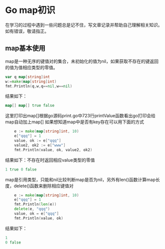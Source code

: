 # Go map初识

在学习的过程中遇到一些问题总是记不住，写文章记录并帮助自己理解相关知识。如有错误，敬请指正。

## map基本使用

map是一种无序的键值对的集合，未初始化的值为nil，如果获取不存在的键返回的值为值相应类型的零值。

```Go
var q map[string]int
w:=make(map[string]int)
fmt.Println(q,w,q==nil,w==nil)
```

结果如下：

```Go
map[] map[] true false
```

这里打印出map[]根据go源码print.go中723行printValue函数看出go打印会给map自动加上map[]
如果想知道map中是否有key存在可以用下面的方式

```Go
    e := make(map[string]int, 10)
    e["qqq"] = 1
    value, ok := e["qqq"]
    value2, ok2 := e["www"]
    fmt.Println(value, ok, value2, ok2)
```

结果如下：不存在时返回相应value类型的零值

```Go
1 true 0 false
```

map是引用类型，只能和nil比较判断map是否为nil，另外有len()函数计算map长度，delete()函数来删除相应键值对

```Go
    e := make(map[string]int, 10)
    e["qqq"] = 1
    fmt.Println(len(e))
    delete(e, "qqq")
    value, ok = e["qqq"]
    fmt.Println(value, ok)
```

结果如下：

```Go
1
0 false
```
